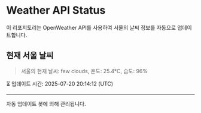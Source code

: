 
# Weather API Status

이 리포지토리는 OpenWeather API를 사용하여 서울의 날씨 정보를 자동으로 업데이트합니다.

## 현재 서울 날씨
> 서울의 현재 날씨: few clouds, 온도: 25.4°C, 습도: 96%

⏳ 업데이트 시간: 2025-07-20 20:14:12 (UTC)

---
자동 업데이트 봇에 의해 관리됩니다.
